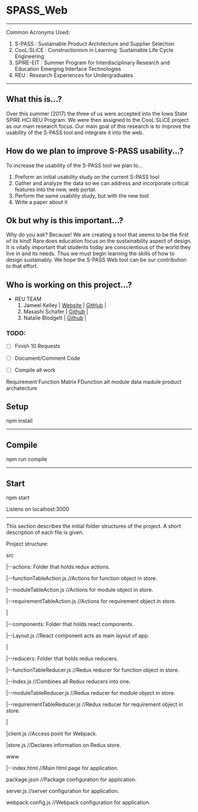 # SPASS_Web
---
Common Acronyms Used:
1. S-PASS : Sustainable Product Architecture and Supplier Selection
2. CooL:SLiCE : Constructionism in Learning: Sustainable Life Cycle Engineering
3. SPIRE-EIT : Summer Program for Interdisciplinary Research and Education Emerging Interface Technologies
4. REU : Research Experiences for Undergraduates
---
## What this is...?
Over this summer (2017) the three of us were accepted into the Iowa State SPIRE HCI REU Program. We were then assigned to the CooL:SLiCE project as our main research focus. Our main goal of this research is to improve the usability of the S-PASS tool and integrate it into the web.

## How do we plan to improve S-PASS usability...?
To increase the usability of the S-PASS tool we plan to...
1. Preform an initial usability study on the current S-PASS tool
2. Gather and analyze the data so we can address and incorporate critical features into the new, web portal.
3. Perform the same usability study, but with the new tool
4. Write a paper about it

## Ok but why is this important...?
Why do you ask? Because! We are creating a tool that seems to be the first of its kind! Rare does education focus on the sustainability aspect of design. It is vitally important that students today are conscientious of the world they live in and its needs. Thus we must begin learning the skills of how to design sustainably. We hope the S-PASS Web tool can be our contribution to that effort.

## Who is working on this project...?
* REU TEAM
  1. Jameel Kelley | [Website][1] | [GitHub][2] |
  2. Masashi Schafer | [Github][3] |
  3. Natalie Blodgett | [Github][4] |

### TODO:
- [ ] Finish 10 Requests
- [ ] Document/Comment Code
- [ ] Compile all work



[1]: https://jamkelley22.github.io/
[2]: https://github.com/JamKelley22
[3]: https://github.com/Masashi-VirtualSpaces
[4]: https://github.com/natalieblodgett

Requirement Function Matrix
FDunction alt module data
madule product archatecture

Setup
---
npm install

--------------------------------------------------------------------------------

Compile
---
npm run compile

--------------------------------------------------------------------------------

Start
---
npm start

Listens on localhost:3000

--------------------------------------------------------------------------------
This section describes the initial folder structures of the project. A short
description of each file is given.

Project structure:

src

|--actions: Folder that holds redux actions.

  |--functionTableAction.js     //Actions for function object in store.
  
  |--moduleTableAction.js       //Actions for module object in store.
  
  |--requirementTableAction.js  //Actions for requirement object in store.
  
  |
  
|--components: Folder that holds react components.

  |--Layout.js                  //React component acts as main layout of app.
  
  |
  
|--reducers: Folder that holds redux reducers.

  |--functionTableReducer.js    //Redux reducer for function object in store.
  
  |--Index.js                   //Combines all Redux reducers into one.
  
  |--moduleTableReducer.js      //Redux reducer for module object in store.
  
  |--requirementTableReducer.js //Redux reducer for requirement object in store.
  
  |
  
|client.js                      //Access point for Webpack.

|store.js                       //Declares information on Redux store.

www

|--index.html                   //Main html page for application.

package.json                    //Package configuration for application.

server.js                       //server configuration for application.

webpack.config.js               //Webpack configuration for application.

